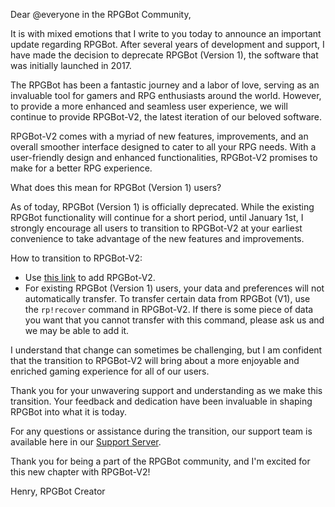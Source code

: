 Dear @everyone in the RPGBot Community,

It is with mixed emotions that I write to you today to announce an important update regarding RPGBot. After several years of development and support, I have made the decision to deprecate RPGBot (Version 1), the software that was initially launched in 2017.

The RPGBot has been a fantastic journey and a labor of love, serving as an invaluable tool for gamers and RPG enthusiasts around the world. However, to provide a more enhanced and seamless user experience, we will continue to provide RPGBot-V2, the latest iteration of our beloved software.

RPGBot-V2 comes with a myriad of new features, improvements, and an overall smoother interface designed to cater to all your RPG needs. With a user-friendly design and enhanced functionalities, RPGBot-V2 promises to make for a better RPG experience.

What does this mean for RPGBot (Version 1) users?

As of today, RPGBot (Version 1) is officially deprecated. While the existing RPGBot functionality will continue for a short period, until January 1st, I strongly encourage all users to transition to RPGBot-V2 at your earliest convenience to take advantage of the new features and improvements.

How to transition to RPGBot-V2:

- Use [this link](https://discord.com/oauth2/authorize?client_id=673737213959208980&scope=bot&permissions=805596240) to add RPGBot-V2.
-  For existing RPGBot (Version 1) users, your data and preferences will not automatically transfer. To transfer certain data from RPGBot (V1), use the `rp!recover` command in RPGBot-V2. If there is some piece of data you want that you cannot transfer with this command, please ask us and we may be able to add it.

I understand that change can sometimes be challenging, but I am confident that the transition to RPGBot-V2 will bring about a more enjoyable and enriched gaming experience for all of our users.

Thank you for your unwavering support and understanding as we make this transition. Your feedback and dedication have been invaluable in shaping RPGBot into what it is today.

For any questions or assistance during the transition, our support team is available here in our [Support Server](https://discord.com/invite/mXZg2mk).

Thank you for being a part of the RPGBot community, and I'm excited for this new chapter with RPGBot-V2!

Henry,
RPGBot Creator
